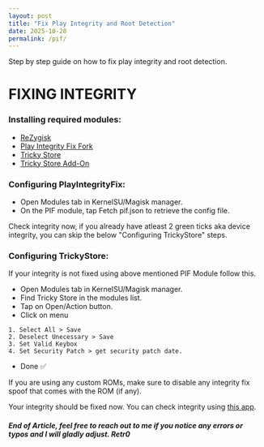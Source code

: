 ```yaml
---
layout: post
title: "Fix Play Integrity and Root Detection"
date: 2025-10-28
permalink: /pif/
---
```

Step by step guide on how to fix play integrity and root detection.
<!--more-->

# FIXING INTEGRITY

### Installing required modules:
* [ReZygisk](https://github.com/PerformanC/ReZygisk/releases)
* [Play Integrity Fix Fork](https://github.com/KOWX712/PlayIntegrityFix/releases)
* [Tricky Store](https://github.com/beakthoven/TrickyStoreOSS/releases)
* [Tricky Store Add-On](https://github.com/KOWX712/Tricky-Addon-Update-Target-List/releases)

### Configuring PlayIntegrityFix:
* Open Modules tab in KernelSU/Magisk manager.
* On the PIF module, tap Fetch pif.json to retrieve the config file.

Check integrity now, if you already have atleast 2 green ticks aka device integrity, you can skip the below "Configuring TrickyStore" steps.

### Configuring TrickyStore:

If your integrity is not fixed using above mentioned PIF Module follow this.

* Open Modules tab in KernelSU/Magisk manager.
* Find Tricky Store in the modules list.
* Tap on Open/Action button.
* Click on menu

```
1. Select All > Save
2. Deselect Unecessary > Save
3. Set Valid Keybox
4. Set Security Patch > get security patch date.
```

* Done ✅

If you are using any custom ROMs, make sure to disable any integrity fix spoof that comes with the ROM (if any).

Your integrity should be fixed now. You can check integrity using [this app](https://play.google.com/store/apps/details?id=gr.nikolasspyr.integritycheck).

##### End of Article, feel free to reach out to me if you notice any errors or typos and I will gladly adjust. Retr0